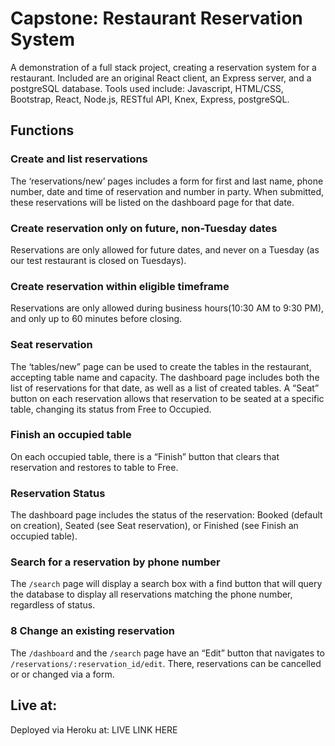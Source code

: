 # Capstone: Restaurant Reservation System

A demonstration of a full stack project, creating a reservation system for a restaurant.  Included are an original React client, an Express server, and a postgreSQL database.  Tools used include: Javascript, HTML/CSS, Bootstrap, React, Node.js, RESTful API, Knex, Express, postgreSQL.

## Functions

###  Create and list reservations
The ‘reservations/new’ pages includes a form for first and last name, phone number, date and time of reservation and number in party. When submitted, these reservations will be listed on the dashboard page for that date.

### Create reservation only on future, non-Tuesday dates
Reservations are only allowed for future dates, and never on a Tuesday (as our test restaurant is closed on Tuesdays).

### Create reservation within eligible timeframe
Reservations are only allowed during business hours(10:30 AM to 9:30 PM), and only up to 60 minutes before closing.

### Seat reservation
The ‘tables/new” page can be used to create the tables in the restaurant, accepting table name and capacity. The dashboard page includes both the list of reservations for that date, as well as a list of created tables.  A “Seat” button on each reservation allows that reservation to be seated at a specific table, changing its status from Free to Occupied.

### Finish an occupied table
On each occupied table, there is a “Finish” button that clears that reservation and restores to table to Free.

### Reservation Status
The dashboard page includes the status of the reservation: Booked (default on creation), Seated (see Seat reservation), or Finished (see Finish an occupied table).

### Search for a reservation by phone number
The `/search` page will display a search box with a find button that will query the database to display all reservations matching the phone number, regardless of status.

### 8 Change an existing reservation

The `/dashboard` and the `/search` page have an “Edit” button that navigates to `/reservations/:reservation_id/edit`.  There, reservations can be cancelled or or changed via a form.

## Live at:

Deployed via Heroku at: LIVE LINK HERE

